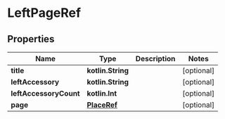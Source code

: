 
# LeftPageRef

## Properties
Name | Type | Description | Notes
------------ | ------------- | ------------- | -------------
**title** | **kotlin.String** |  |  [optional]
**leftAccessory** | **kotlin.String** |  |  [optional]
**leftAccessoryCount** | **kotlin.Int** |  |  [optional]
**page** | [**PlaceRef**](PlaceRef.md) |  |  [optional]



